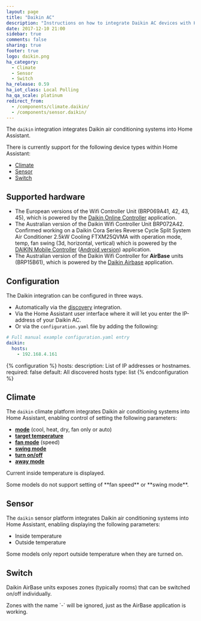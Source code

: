 ```yaml
---
layout: page
title: "Daikin AC"
description: "Instructions on how to integrate Daikin AC devices with Home Assistant."
date: 2017-12-10 21:00
sidebar: true
comments: false
sharing: true
footer: true
logo: daikin.png
ha_category:
  - Climate
  - Sensor
  - Switch
ha_release: 0.59
ha_iot_class: Local Polling
ha_qa_scale: platinum
redirect_from:
  - /components/climate.daikin/
  - /components/sensor.daikin/
---
```


The `daikin` integration integrates Daikin air conditioning systems into Home Assistant.

There is currently support for the following device types within Home Assistant:

- [Climate](#climate)
- [Sensor](#sensor)
- [Switch](#switch)

## Supported hardware

- The European versions of the Wifi Controller Unit (BRP069A41, 42, 43, 45), which is powered by the [Daikin Online Controller](https://play.google.com/store/apps/details?id=eu.daikin.remoapp) application.
- The Australian version of the Daikin Wifi Controller Unit BRP072A42. Confirmed working on a Daikin Cora Series Reverse Cycle Split System Air Conditioner 2.5kW Cooling FTXM25QVMA with operation mode, temp, fan swing (3d, horizontal, vertical) which is powered by the [DAIKIN Mobile Controller](https://itunes.apple.com/au/app/daikin-mobile-controller/id917168708?mt=8) ([Android version](https://play.google.com/store/apps/details?id=eu.daikin.remoapp)) application.
- The Australian version of the Daikin Wifi Controller for **AirBase** units (BRP15B61), which is powered by the [Daikin Airbase](https://play.google.com/store/apps/details?id=au.com.daikin.airbase) application.

## Configuration

The Daikin integration can be configured in three ways. 

- Automatically via the [discovery]({{site_root}}/components/discovery/) integration.
- Via the Home Assistant user interface where it will let you enter the IP-address of your Daikin AC.
- Or via the `configuration.yaml` file by adding the following:

```yaml
# Full manual example configuration.yaml entry
daikin:
  hosts:
    - 192.168.4.161
```

{% configuration %}
hosts:
  description: List of IP addresses or hostnames.
  required: false
  default: All discovered hosts
  type: list
{% endconfiguration %}

## Climate

The `daikin` climate platform integrates Daikin air conditioning systems into Home Assistant, enabling control of setting the following parameters:

- [**mode**](https://www.home-assistant.io/components/climate#service-climateset_operation_mode) (cool, heat, dry, fan only or auto)
- [**target temperature**](https://www.home-assistant.io/components/climate#service-climateset_temperature)
- [**fan mode**](https://www.home-assistant.io/components/climate#service-climateset_fan_mode) (speed)
- [**swing mode**](https://www.home-assistant.io/components/climate#service-climateset_swing_mode)
- [**turn on/off**](https://www.home-assistant.io/components/climate#service-climateturn_on)
- [**away mode**](https://www.home-assistant.io/components/climate#service-climateset_away_mode)

Current inside temperature is displayed.

<p class='note'>
Some models do not support setting of **fan speed** or **swing mode**.
</p>

## Sensor

The `daikin` sensor platform integrates Daikin air conditioning systems into Home Assistant, enabling displaying the following parameters:

- Inside temperature
- Outside temperature

<p class='note'>
Some models only report outside temperature when they are turned on.
</p>

## Switch

Daikin AirBase units exposes zones (typically rooms) that can be switched on/off individually.

<p class='note'>
Zones with the name `-` will be ignored, just as the AirBase application is working.
</p>
